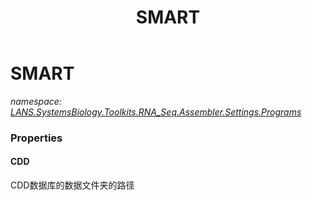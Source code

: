 ﻿---
title: SMART
---

# SMART
_namespace: [LANS.SystemsBiology.Toolkits.RNA_Seq.Assembler.Settings.Programs](N-LANS.SystemsBiology.Toolkits.RNA_Seq.Assembler.Settings.Programs.html)_





### Properties

#### CDD
CDD数据库的数据文件夹的路径

